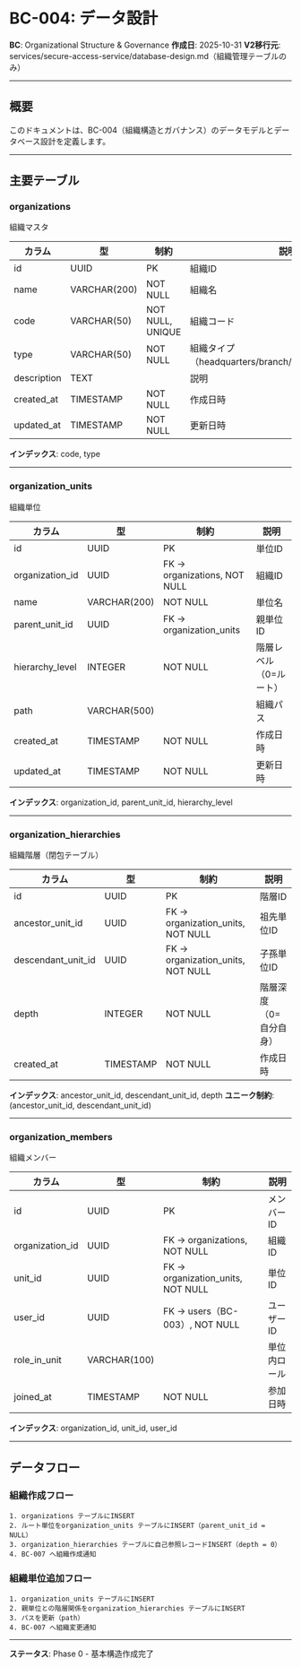 # BC-004: データ設計

**BC**: Organizational Structure & Governance
**作成日**: 2025-10-31
**V2移行元**: services/secure-access-service/database-design.md（組織管理テーブルのみ）

---

## 概要

このドキュメントは、BC-004（組織構造とガバナンス）のデータモデルとデータベース設計を定義します。

---

## 主要テーブル

### organizations
組織マスタ

| カラム | 型 | 制約 | 説明 |
|--------|-----|------|------|
| id | UUID | PK | 組織ID |
| name | VARCHAR(200) | NOT NULL | 組織名 |
| code | VARCHAR(50) | NOT NULL, UNIQUE | 組織コード |
| type | VARCHAR(50) | NOT NULL | 組織タイプ（headquarters/branch/division/department） |
| description | TEXT | | 説明 |
| created_at | TIMESTAMP | NOT NULL | 作成日時 |
| updated_at | TIMESTAMP | NOT NULL | 更新日時 |

**インデックス**: code, type

---

### organization_units
組織単位

| カラム | 型 | 制約 | 説明 |
|--------|-----|------|------|
| id | UUID | PK | 単位ID |
| organization_id | UUID | FK → organizations, NOT NULL | 組織ID |
| name | VARCHAR(200) | NOT NULL | 単位名 |
| parent_unit_id | UUID | FK → organization_units | 親単位ID |
| hierarchy_level | INTEGER | NOT NULL | 階層レベル（0=ルート） |
| path | VARCHAR(500) | | 組織パス |
| created_at | TIMESTAMP | NOT NULL | 作成日時 |
| updated_at | TIMESTAMP | NOT NULL | 更新日時 |

**インデックス**: organization_id, parent_unit_id, hierarchy_level

---

### organization_hierarchies
組織階層（閉包テーブル）

| カラム | 型 | 制約 | 説明 |
|--------|-----|------|------|
| id | UUID | PK | 階層ID |
| ancestor_unit_id | UUID | FK → organization_units, NOT NULL | 祖先単位ID |
| descendant_unit_id | UUID | FK → organization_units, NOT NULL | 子孫単位ID |
| depth | INTEGER | NOT NULL | 階層深度（0=自分自身） |
| created_at | TIMESTAMP | NOT NULL | 作成日時 |

**インデックス**: ancestor_unit_id, descendant_unit_id, depth
**ユニーク制約**: (ancestor_unit_id, descendant_unit_id)

---

### organization_members
組織メンバー

| カラム | 型 | 制約 | 説明 |
|--------|-----|------|------|
| id | UUID | PK | メンバーID |
| organization_id | UUID | FK → organizations, NOT NULL | 組織ID |
| unit_id | UUID | FK → organization_units, NOT NULL | 単位ID |
| user_id | UUID | FK → users（BC-003）, NOT NULL | ユーザーID |
| role_in_unit | VARCHAR(100) | | 単位内ロール |
| joined_at | TIMESTAMP | NOT NULL | 参加日時 |

**インデックス**: organization_id, unit_id, user_id

---

## データフロー

### 組織作成フロー
```
1. organizations テーブルにINSERT
2. ルート単位をorganization_units テーブルにINSERT（parent_unit_id = NULL）
3. organization_hierarchies テーブルに自己参照レコードINSERT（depth = 0）
4. BC-007 へ組織作成通知
```

### 組織単位追加フロー
```
1. organization_units テーブルにINSERT
2. 親単位との階層関係をorganization_hierarchies テーブルにINSERT
3. パスを更新（path）
4. BC-007 へ組織変更通知
```

---

**ステータス**: Phase 0 - 基本構造作成完了
